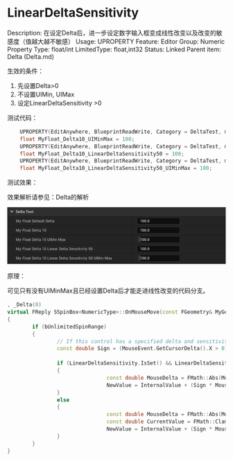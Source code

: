 # LinearDeltaSensitivity

Description: 在设定Delta后，进一步设定数字输入框变成线性改变以及改变的敏感度（值越大越不敏感）
Usage: UPROPERTY
Feature: Editor
Group: Numeric Property
Type: float/int
LimitedType: float,int32
Status: Linked
Parent item: Delta (Delta.md)

生效的条件：

1. 先设置Delta>0
2. 不设置UIMin, UIMax
3. 设定LinearDeltaSensitivity >0

测试代码：

```cpp
	UPROPERTY(EditAnywhere, BlueprintReadWrite, Category = DeltaTest, meta = (UIMin = "0", UIMax = "1000", Delta = 10))
	float MyFloat_Delta10_UIMinMax = 100;
	UPROPERTY(EditAnywhere, BlueprintReadWrite, Category = DeltaTest, meta = (Delta = 10, LinearDeltaSensitivity = 50))
	float MyFloat_Delta10_LinearDeltaSensitivity50 = 100;
	UPROPERTY(EditAnywhere, BlueprintReadWrite, Category = DeltaTest, meta = (UIMin = "0", UIMax = "1000", Delta = 10, LinearDeltaSensitivity = 50))
	float MyFloat_Delta10_LinearDeltaSensitivity50_UIMinMax = 100;
```

测试效果：

效果解析请参见：Delta的解析

![Delta.gif](Delta/Delta.gif)

原理：

可见只有没有UIMinMax且已经设置Delta后才能走进线性改变的代码分支。

```cpp
, _Delta(0)
virtual FReply SSpinBox<NumericType>::OnMouseMove(const FGeometry& MyGeometry, const FPointerEvent& MouseEvent) override
{
		if (bUnlimitedSpinRange)
		{
				// If this control has a specified delta and sensitivity then we use that instead of the current value for determining how much to change.
				const double Sign = (MouseEvent.GetCursorDelta().X > 0) ? 1.0 : -1.0;
				
				if (LinearDeltaSensitivity.IsSet() && LinearDeltaSensitivity.Get() != 0 && Delta.IsSet() && Delta.Get() > 0)
				{
								const double MouseDelta = FMath::Abs(MouseEvent.GetCursorDelta().X / (float)LinearDeltaSensitivity.Get());
								NewValue = InternalValue + (Sign * MouseDelta * FMath::Pow((double)Delta.Get(), (double)SliderExponent.Get())) * Step;
				}
				else
				{
								const double MouseDelta = FMath::Abs(MouseEvent.GetCursorDelta().X / SliderWidthInSlateUnits);
								const double CurrentValue = FMath::Clamp<double>(FMath::Abs(InternalValue), 1.0, (double)std::numeric_limits<NumericType>::max());
								NewValue = InternalValue + (Sign * MouseDelta * FMath::Pow((double)CurrentValue, (double)SliderExponent.Get())) * Step;
				}
		}
}

```